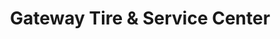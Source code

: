 ---
title: "Gateway Tire & Service Center"
url: /memphis/gateway-tire-und-service-center/
shop: Autowerkstatt
---